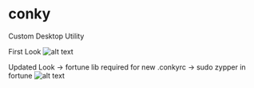 # conky
Custom Desktop Utility

First Look
![alt text](https://github.com/xyphanajay/conky/blob/master/Screenshot.png)

Updated Look
-> fortune lib required for new .conkyrc
-> sudo zypper in fortune
![alt text](https://github.com/xyphanajay/conky/blob/master/her2.png)
